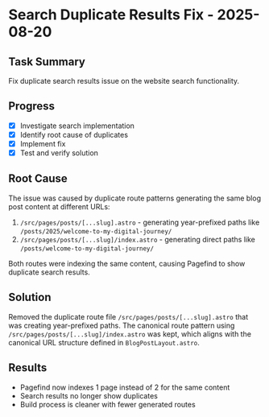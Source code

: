 # Search Duplicate Results Fix - 2025-08-20

## Task Summary
Fix duplicate search results issue on the website search functionality.

## Progress
- [x] Investigate search implementation
- [x] Identify root cause of duplicates
- [x] Implement fix
- [x] Test and verify solution

## Root Cause
The issue was caused by duplicate route patterns generating the same blog post content at different URLs:
1. `/src/pages/posts/[...slug].astro` - generating year-prefixed paths like `/posts/2025/welcome-to-my-digital-journey/`
2. `/src/pages/posts/[...slug]/index.astro` - generating direct paths like `/posts/welcome-to-my-digital-journey/`

Both routes were indexing the same content, causing Pagefind to show duplicate search results.

## Solution
Removed the duplicate route file `/src/pages/posts/[...slug].astro` that was creating year-prefixed paths. The canonical route pattern using `/src/pages/posts/[...slug]/index.astro` was kept, which aligns with the canonical URL structure defined in `BlogPostLayout.astro`.

## Results
- Pagefind now indexes 1 page instead of 2 for the same content
- Search results no longer show duplicates
- Build process is cleaner with fewer generated routes